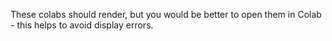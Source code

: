 These colabs should render, but you would be better to open them in Colab - this helps to avoid display errors.


